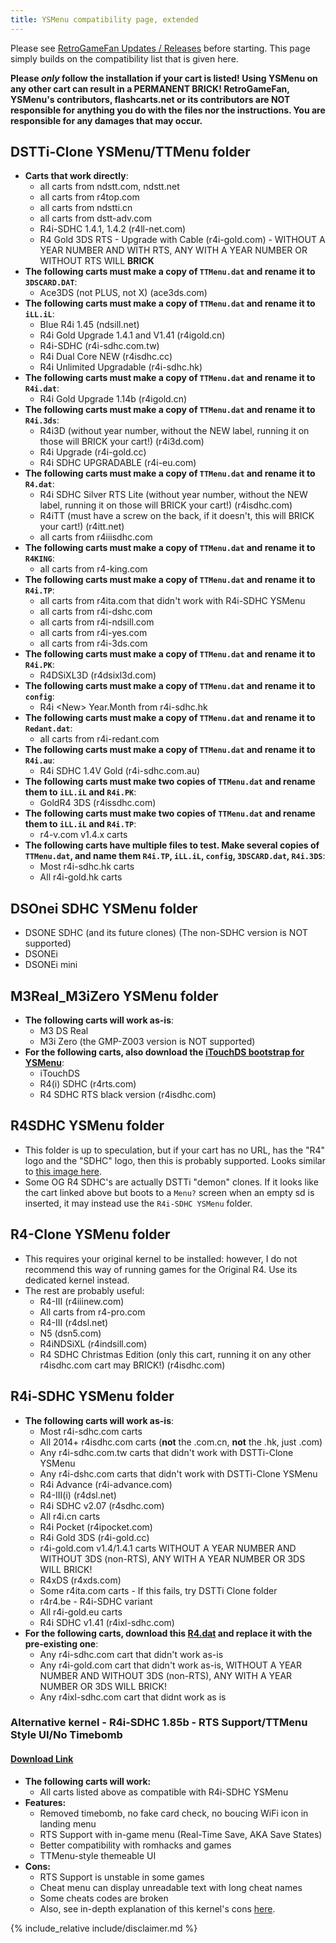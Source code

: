```yaml
---
title: YSMenu compatibility page, extended
---
```


Please see [RetroGameFan Updates / Releases](https://gbatemp.net/threads/267243/) before starting. This page simply builds on the compatibility list that is given here.

**Please *only* follow the installation if your cart is listed! Using YSMenu on any other cart can result in a PERMANENT BRICK! RetroGameFan, YSMenu's contributors, flashcarts.net or its contributors are NOT responsible for anything you do with the files nor the instructions. You are responsible for any damages that may occur.**

## DSTTi-Clone YSMenu/TTMenu folder
- **Carts that work directly**:
    - all carts from ndstt.com, ndstt.net
    - all carts from r4top.com
    - all carts from ndstti.cn
    - all carts from dstt-adv.com
    - R4i-SDHC 1.4.1, 1.4.2 (r4ll-net.com)
    - R4 Gold 3DS RTS - Upgrade with Cable (r4i-gold.com) - WITHOUT A YEAR NUMBER AND WITH RTS, ANY WITH A YEAR NUMBER OR WITHOUT RTS WILL **BRICK**
- **The following carts must make a copy of `TTMenu.dat` and rename it to `3DSCARD.DAT`**:
    - Ace3DS (not PLUS, not X) (ace3ds.com)
- **The following carts must make a copy of `TTMenu.dat` and rename it to `iLL.iL`**:
    - Blue R4i 1.45 (ndsill.net)
    - R4i Gold Upgrade 1.4.1 and V1.41 (r4igold.cn)
    - R4i-SDHC (r4i-sdhc.com.tw)
    - R4i Dual Core NEW (r4isdhc.cc)
    - R4i Unlimited Upgradable (r4i-sdhc.hk)
- **The following carts must make a copy of `TTMenu.dat` and rename it to `R4i.dat`**:
    - R4i Gold Upgrade 1.14b (r4igold.cn)
- **The following carts must make a copy of `TTMenu.dat` and rename it to `R4i.3ds`**:
    - R4i3D (without year number, without the NEW label, running it on those will BRICK your cart!) (r4i3d.com)
    - R4i Upgrade (r4i-gold.cc)
    - R4i SDHC UPGRADABLE (r4i-eu.com)
- **The following carts must make a copy of `TTMenu.dat` and rename it to `R4.dat`**:
    - R4i SDHC Silver RTS Lite (without year number, without the NEW label, running it on those will BRICK your cart!) (r4isdhc.com)
    - R4iTT (must have a screw on the back, if it doesn't, this will BRICK your cart!) (r4itt.net)
    - all carts from r4iiisdhc.com
- **The following carts must make a copy of `TTMenu.dat` and rename it to `R4KING`**:
    - all carts from r4-king.com
- **The following carts must make a copy of `TTMenu.dat` and rename it to `R4i.TP`**:
    - all carts from r4ita.com that didn't work with R4i-SDHC YSMenu
    - all carts from r4i-dshc.com
    - all carts from r4i-ndsill.com
    - all carts from r4i-yes.com
    - all carts from r4i-3ds.com
- **The following carts must make a copy of `TTMenu.dat` and rename it to `R4i.PK`**:
    - R4DSiXL3D (r4dsixl3d.com)
- **The following carts must make a copy of `TTMenu.dat` and rename it to `config`**:
    - R4i &#60;New&gt; Year.Month from r4i-sdhc.hk
- **The following carts must make a copy of `TTMenu.dat` and rename it to `Redant.dat`**:
    - all carts from r4i-redant.com
- **The following carts must make a copy of `TTMenu.dat` and rename it to `R4i.au`**:
    - R4i SDHC 1.4V Gold (r4i-sdhc.com.au)
- **The following carts must make two copies of `TTMenu.dat` and rename them to `iLL.iL` and `R4i.PK`**:
    - GoldR4 3DS (r4issdhc.com)
- **The following carts must make two copies of `TTMenu.dat` and rename them to `iLL.iL` and `R4i.TP`**:
    - r4-v.com v1.4.x carts 
- **The following carts have multiple files to test. Make several copies of `TTMenu.dat`, and name them `R4i.TP`, `iLL.iL`, `config`, `3DSCARD.dat`, `R4i.3DS`**:
    - Most r4i-sdhc.hk carts
    - All r4i-gold.hk carts

## DSOnei SDHC YSMenu folder
- DSONE SDHC (and its future clones) (The non-SDHC version is NOT supported)
- DSONEi
- DSONEi mini

## M3Real_M3iZero YSMenu folder
- **The following carts will work as-is**:
    - M3 DS Real
    - M3i Zero (the GMP-Z003 version is NOT supported)
- **For the following carts, also download the [iTouchDS bootstrap for YSMenu](https://gbatemp.net/download/37368/)**:
    - iTouchDS
    - R4(i) SDHC (r4rts.com)
    - R4 SDHC RTS black version (r4isdhc.com)

## R4SDHC YSMenu folder
- This folder is up to speculation, but if your cart has no URL, has the "R4" logo and the "SDHC" logo, then this is probably supported. Looks similar to [this image here](https://i.redd.it/sy1w7d1s2fc81.jpg).
- Some OG R4 SDHC's are actually DSTTi "demon" clones. If it looks like the cart linked above but boots to a `Menu?` screen when an empty sd is inserted, it may instead use the `R4i-SDHC YSMenu` folder.

## R4-Clone YSMenu folder
- This requires your original kernel to be installed: however, I do not recommend this way of running games for the Original R4. Use its dedicated kernel instead.
- The rest are probably useful:
    - R4-III (r4iiinew.com)
    - All carts from r4-pro.com
    - R4-III (r4dsl.net)
    - N5 (dsn5.com)
    - R4iNDSiXL (r4indsill.com)
    - R4 SDHC Christmas Edition (only this cart, running it on any other r4isdhc.com cart may BRICK!) (r4isdhc.com)

## R4i-SDHC YSMenu folder
- **The following carts will work as-is**:
    - Most r4i-sdhc.com carts
    - All 2014+ r4isdhc.com carts (**not** the .com.cn, **not** the .hk, just .com)
    - Any r4i-sdhc.com.tw carts that didn't work with DSTTi-Clone YSMenu
    - Any r4i-dshc.com carts that didn't work with DSTTi-Clone YSMenu
    - R4i Advance (r4i-advance.com)
    - R4-III(i) (r4dsl.net)
    - R4i SDHC v2.07 (r4sdhc.com)
    - All r4i.cn carts
    - R4i Pocket (r4ipocket.com)
    - R4i Gold 3DS (r4i-gold.cc)
    - r4i-gold.com v1.4/1.4.1 carts WITHOUT A YEAR NUMBER AND WITHOUT 3DS (non-RTS), ANY WITH A YEAR NUMBER OR 3DS WILL BRICK!
    - R4xDS (r4xds.com)
    - Some r4ita.com carts - If this fails, try DSTTi Clone folder
    - r4r4.be - R4i-SDHC variant
    - All r4i-gold.eu carts
    - R4i SDHC v1.41 (r4ixl-sdhc.com)
- **For the following carts, download this [R4.dat](http://flashcard-archive.ds-homebrew.com/YSMenu/DEMON_common/R4.dat) and replace it with the pre-existing one**:
    - Any r4i-sdhc.com cart that didn't work as-is
    - Any r4i-gold.com cart that didn't work as-is, WITHOUT A YEAR NUMBER AND WITHOUT 3DS (non-RTS), ANY WITH A YEAR NUMBER OR 3DS WILL BRICK!
    - Any r4ixl-sdhc.com cart that didnt work as is

### Alternative kernel - R4i-SDHC 1.85b - RTS Support/TTMenu Style UI/No Timebomb
#### [Download Link](https://flashcard-archive.ds-homebrew.com/r4i-sdhc.com/old/r4i-sdhc.com_DEMON_1.85b-notimebomb.zip)
- **The following carts will work:**
    - All carts listed above as compatible with R4i-SDHC YSMenu
- **Features:**
    - Removed timebomb, no fake card check, no boucing WiFi icon in landing menu
    - RTS Support with in-game menu (Real-Time Save, AKA Save States)
    - Better compatibility with romhacks and games
    - TTMenu-style themeable UI
- **Cons:**
    - RTS Support is unstable in some games
    - Cheat menu can display unreadable text with long cheat names
    - Some cheats codes are broken
    - Also, see in-depth explanation of this kernel's cons [here](https://i.imgur.com/V1W2GGQ.png).

{% include_relative include/disclaimer.md %}
